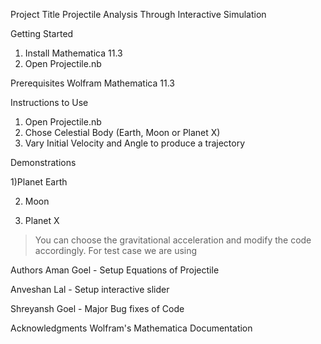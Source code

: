 Project Title
Projectile Analysis Through Interactive Simulation

Getting Started
1) Install Mathematica 11.3
2) Open Projectile.nb

Prerequisites
Wolfram Mathematica 11.3

Instructions to Use
1) Open Projectile.nb
2) Chose Celestial Body (Earth, Moon or Planet X)
3) Vary Initial Velocity and Angle to produce a trajectory

Demonstrations

1)Planet Earth









2) Moon


3) Planet X
> You can choose the gravitational acceleration and modify the code accordingly. For test case we are using







Authors
Aman Goel - Setup Equations of Projectile

Anveshan Lal - Setup interactive slider

Shreyansh Goel - Major Bug fixes of Code


Acknowledgments
Wolfram's Mathematica Documentation

